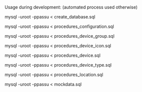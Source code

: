 Usage during development: (automated process used otherwise)

mysql -uroot -ppassu < create_database.sql

mysql -uroot -ppassu < procedures_configuration.sql

mysql -uroot -ppassu < procedures_device_group.sql

mysql -uroot -ppassu < procedures_device_icon.sql

mysql -uroot -ppassu < procedures_device.sql

mysql -uroot -ppassu < procedures_device_type.sql

mysql -uroot -ppassu < procedures_location.sql

mysql -uroot -ppassu < mockdata.sql
